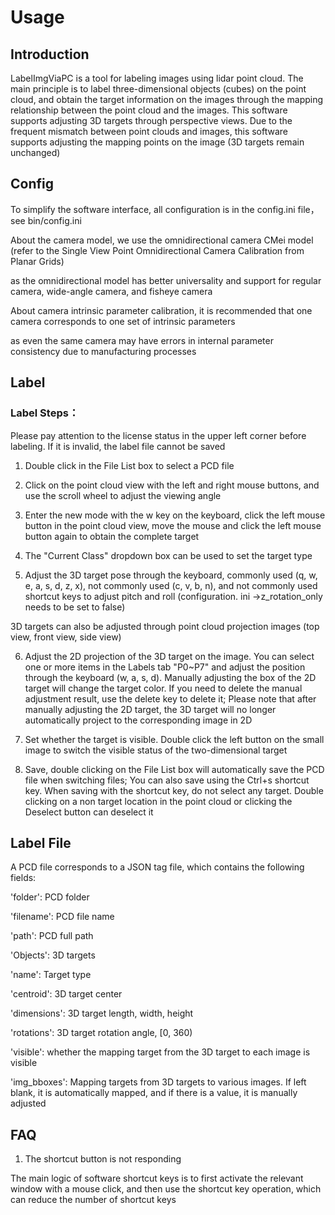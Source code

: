 # Usage

## Introduction

LabelImgViaPC is a tool for labeling images using lidar point cloud. The main principle is to label three-dimensional objects (cubes) on the point cloud, and obtain the target information on the images through the mapping relationship between the point cloud and the images. This software supports adjusting 3D targets through perspective views. Due to the frequent mismatch between point clouds and images, this software supports adjusting the mapping points on the image (3D targets remain unchanged)


## Config

To simplify the software interface, all configuration is in the config.ini file， see bin/config.ini

About the camera model, we use the omnidirectional camera CMei model (refer to the Single View Point Omnidirectional Camera Calibration from Planar Grids) 

as the omnidirectional model has better universality and support for regular camera, wide-angle camera, and fisheye camera

About camera intrinsic parameter calibration, it is recommended that one camera corresponds to one set of intrinsic parameters

as even the same camera may have errors in internal parameter consistency due to manufacturing processes


## Label

### Label Steps：

Please pay attention to the license status in the upper left corner before labeling. If it is invalid, the label file cannot be saved

1.  Double click in the File List box to select a PCD file

2.  Click on the point cloud view with the left and right mouse buttons, and use the scroll wheel to adjust the viewing angle

3.  Enter the new mode with the w key on the keyboard, click the left mouse button in the point cloud view, move the mouse and click the left mouse button again to obtain the complete target

4.  The "Current Class" dropdown box can be used to set the target type

5.  Adjust the 3D target pose through the keyboard, commonly used (q, w, e, a, s, d, z, x), not commonly used (c, v, b, n), and not commonly used shortcut keys to adjust pitch and roll (configuration. ini ->z_rotation_only needs to be set to false)

3D targets can also be adjusted through point cloud projection images (top view, front view, side view)

6.  Adjust the 2D projection of the 3D target on the image. You can select one or more items in the Labels tab "P0~P7" and adjust the position through the keyboard (w, a, s, d). Manually adjusting the box of the 2D target will change the target color. If you need to delete the manual adjustment result, use the delete key to delete it; Please note that after manually adjusting the 2D target, the 3D target will no longer automatically project to the corresponding image in 2D

7.  Set whether the target is visible. Double click the left button on the small image to switch the visible status of the two-dimensional target

8.  Save, double clicking on the File List box will automatically save the PCD file when switching files; You can also save using the Ctrl+s shortcut key. When saving with the shortcut key, do not select any target. Double clicking on a non target location in the point cloud or clicking the Deselect button can deselect it


## Label File

A PCD file corresponds to a JSON tag file, which contains the following fields:

'folder': PCD folder

'filename': PCD file name

'path': PCD full path

'Objects': 3D targets

'name': Target type

'centroid': 3D target center

'dimensions': 3D target length, width, height

'rotations': 3D target rotation angle, [0, 360)

'visible': whether the mapping target from the 3D target to each image is visible

'img_bboxes': Mapping targets from 3D targets to various images. If left blank, it is automatically mapped, and if there is a value, it is manually adjusted



## FAQ

1.  The shortcut button is not responding

The main logic of software shortcut keys is to first activate the relevant window with a mouse click, and then use the shortcut key operation, which can reduce the number of shortcut keys


